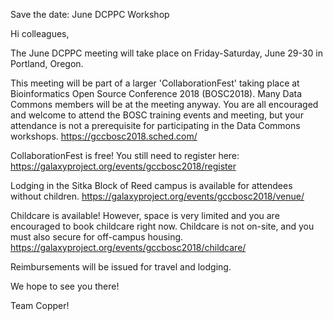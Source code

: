 Save the date: June DCPPC Workshop

Hi colleagues,

The June DCPPC meeting will take place on Friday-Saturday, June 29-30 in Portland, Oregon. 

This meeting will be part of a larger 'CollaborationFest' taking place at Bioinformatics Open Source Conference 2018 (BOSC2018). Many Data Commons members will be at the meeting anyway. You are all encouraged and welcome to attend the BOSC training events and meeting, but your attendance is not a prerequisite for participating in the Data Commons workshops. https://gccbosc2018.sched.com/

CollaborationFest is free! You still need to register here: https://galaxyproject.org/events/gccbosc2018/register

Lodging in the Sitka Block of Reed campus is available for attendees without children. https://galaxyproject.org/events/gccbosc2018/venue/

Childcare is available! However, space is very limited and you are encouraged to book childcare right now. Childcare is not on-site, and you must also secure for off-campus housing.
https://galaxyproject.org/events/gccbosc2018/childcare/


Reimbursements will be issued for travel and lodging. 

We hope to see you there!

Team Copper!

